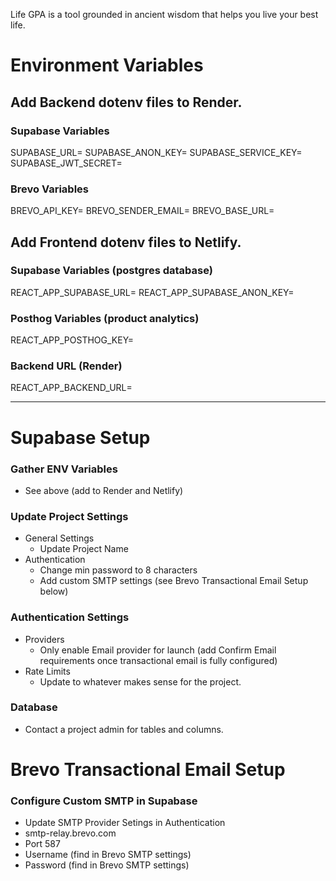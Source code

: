 Life GPA is a tool grounded in ancient wisdom that helps you live your best life.

# Environment Variables

## Add Backend dotenv files to Render.
### Supabase Variables
SUPABASE_URL=
SUPABASE_ANON_KEY=
SUPABASE_SERVICE_KEY=
SUPABASE_JWT_SECRET=

### Brevo Variables
BREVO_API_KEY=
BREVO_SENDER_EMAIL=
BREVO_BASE_URL=

## Add Frontend dotenv files to Netlify.
### Supabase Variables (postgres database)
REACT_APP_SUPABASE_URL=
REACT_APP_SUPABASE_ANON_KEY=

### Posthog Variables (product analytics)
REACT_APP_POSTHOG_KEY=

### Backend URL (Render)
REACT_APP_BACKEND_URL=

------------

# Supabase Setup
### Gather ENV Variables
* See above (add to Render and Netlify)
### Update Project Settings
* General Settings
  * Update Project Name
* Authentication
  * Change min password to 8 characters
  * Add custom SMTP settings (see Brevo Transactional Email Setup below)
### Authentication Settings
* Providers
  * Only enable Email provider for launch (add Confirm Email requirements once transactional email is fully configured)
* Rate Limits
  * Update to whatever makes sense for the project.
### Database
* Contact a project admin for tables and columns.


# Brevo Transactional Email Setup
### Configure Custom SMTP in Supabase 
* Update SMTP Provider Setings in Authentication
* smtp-relay.brevo.com
* Port 587
* Username (find in Brevo SMTP settings)
* Password (find in Brevo SMTP settings)

